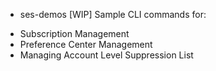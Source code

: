 * ses-demos [WIP]
Sample CLI commands for:

- Subscription Management
- Preference Center Management
- Managing Account Level Suppression List